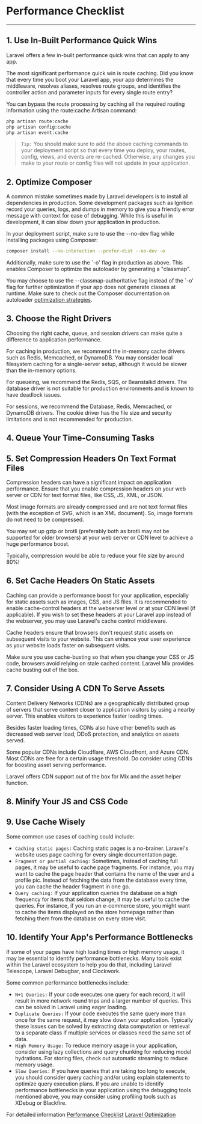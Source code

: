 # Performance Checklist
---

## 1. Use In-Built Performance Quick Wins

Laravel offers a few in-built performance quick wins that can apply to any app.

The most significant performance quick win is route caching. Did you know that every time you boot your Laravel app, your app determines the middleware, resolves aliases, resolves route groups, and identifies the controller action and parameter inputs for every single route entry?

You can bypass the route processing by caching all the required routing information using the route:cache Artisan command:

```php
php artisan route:cache
php artisan config:cache
php artisan event:cache
```
> `Tip:` You should make sure to add the above caching commands to your deployment script so that every time you deploy, your routes, config, views, and events are re-cached. Otherwise, any changes you make to your route or config files will not update in your application.

## 2. Optimize Composer

A common mistake sometimes made by Laravel developers is to install all dependencies in production. Some development packages such as Ignition record your queries, logs, and dumps in memory to give you a friendly error message with context for ease of debugging. While this is useful in development, it can slow down your application in production.

In your deployment script, make sure to use the --no-dev flag while installing packages using Composer:

```bash
composer install --no-interaction --prefer-dist --no-dev -o 
```

Additionally, make sure to use the `-o' flag in production as above. This enables Composer to optimize the autoloader by generating a "classmap".

You may choose to use the --classmap-authoritative flag instead of the `-o' flag for further optimization if your app does not generate classes at runtime. Make sure to check out the Composer documentation on autoloader [optimization strategies](https://getcomposer.org/doc/articles/autoloader-optimization.md).

## 3. Choose the Right Drivers

Choosing the right cache, queue, and session drivers can make quite a difference to application performance.

For caching in production, we recommend the in-memory cache drivers such as Redis, Memcached, or DynamoDB. You may consider local filesystem caching for a single-server setup, although it would be slower than the in-memory options.

For queueing, we recommend the Redis, SQS, or Beanstalkd drivers. The database driver is not suitable for production environments and is known to have deadlock issues.

For sessions, we recommend the Database, Redis, Memcached, or DynamoDB drivers. The cookie driver has the file size and security limitations and is not recommended for production.

## 4. Queue Your Time-Consuming Tasks

## 5. Set Compression Headers On Text Format Files

Compression headers can have a significant impact on application performance. Ensure that you enable compression headers on your web server or CDN for text format files, like CSS, JS, XML, or JSON.

Most image formats are already compressed and are not text format files (with the exception of SVG, which is an XML document). So, image formats do not need to be compressed.

You may set up gzip or brotli (preferably both as brotli may not be supported for older browsers) at your web server or CDN level to achieve a huge performance boost.

Typically, compression would be able to reduce your file size by around 80%!

## 6. Set Cache Headers On Static Assets

Caching can provide a performance boost for your application, especially for static assets such as images, CSS, and JS files. It is recommended to enable cache-control headers at the webserver level or at your CDN level (if applicable). If you wish to set these headers at your Laravel app instead of the webserver, you may use Laravel's cache control middleware.

Cache headers ensure that browsers don't request static assets on subsequent visits to your website. This can enhance your user experience as your website loads faster on subsequent visits.

Make sure you use cache-busting so that when you change your CSS or JS code, browsers avoid relying on stale cached content. Laravel Mix provides cache busting out of the box.

## 7. Consider Using A CDN To Serve Assets

Content Delivery Networks (CDNs) are a geographically distributed group of servers that serve content closer to application visitors by using a nearby server. This enables visitors to experience faster loading times.

Besides faster loading times, CDNs also have other benefits such as decreased web server load, DDoS protection, and analytics on assets served.

Some popular CDNs include Cloudflare, AWS Cloudfront, and Azure CDN. Most CDNs are free for a certain usage threshold. Do consider using CDNs for boosting asset serving performance.

Laravel offers CDN support out of the box for Mix and the asset helper function.

## 8. Minify Your JS and CSS Code

## 9. Use Cache Wisely

Some common use cases of caching could include:

- `Caching static pages:` Caching static pages is a no-brainer. Laravel's website uses page caching for every single documentation page.
- `Fragment or partial caching:` Sometimes, instead of caching full pages, it may be useful to cache page fragments. For instance, you may want to cache the page header that contains the name of the user and a profile pic. Instead of fetching the data from the database every time, you can cache the header fragment in one go.
- `Query caching:` If your application queries the database on a high frequency for items that seldom change, it may be useful to cache the queries. For instance, if you run an e-commerce store, you might want to cache the items displayed on the store homepage rather than fetching them from the database on every store visit.

## 10. Identify Your App's Performance Bottlenecks

If some of your pages have high loading times or high memory usage, it may be essential to identify performance bottlenecks. Many tools exist within the Laravel ecosystem to help you do that, including Laravel Telescope, Laravel Debugbar, and Clockwork.

Some common performance bottlenecks include:

- `N+1 Queries:` If your code executes one query for each record, it will result in more network round trips and a larger number of queries. This can be solved in Laravel using eager loading.
- `Duplicate Queries:` If your code executes the same query more than once for the same request, it may slow down your application. Typically these issues can be solved by extracting data computation or retrieval to a separate class if multiple services or classes need the same set of data.
- `High Memory Usage:` To reduce memory usage in your application, consider using lazy collections and query chunking for reducing model hydrations. For storing files, check out automatic streaming to reduce memory usage.
- `Slow Queries:` If you have queries that are taking too long to execute, you should consider query caching and/or using explain statements to optimize query execution plans.
If you are unable to identify performance bottlenecks in your application using the debugging tools mentioned above, you may consider using profiling tools such as XDebug or Blackfire.

For detailed information
[Performance Checklist](https://laravel-news.com/performance-checklist)
[Laravel Optimization](https://geekflare.com/laravel-optimization/)